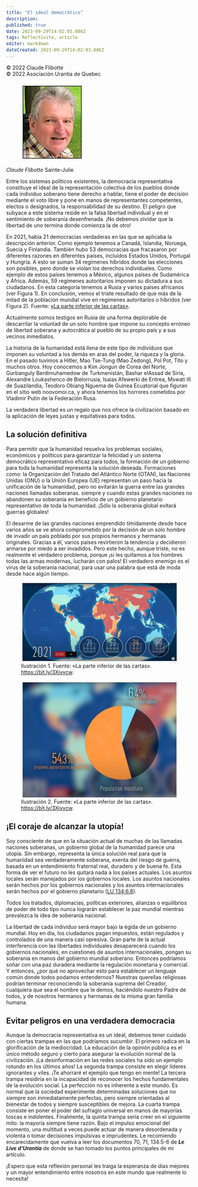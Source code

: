 ```yaml
---
title: "El ideal democrático"
description: 
published: true
date: 2023-09-29T14:02:03.086Z
tags: Reflectivite, article
editor: markdown
dateCreated: 2023-09-29T14:02:03.086Z
---
```


<p class="v-card v-sheet theme--light grey lighten-3 px-2">© 2022 Claude Flibotte<br>© 2022 Asociación Urantia de Quebec</p>


<figure id="Figure_14" class="image urantiapedia image-style-align-left">
<img src="/image/article/Reflectivite/Claude_Flibotte.jpg">
</figure>

_Claude Flibotte_
Sainte-Julie

Entre los sistemas políticos existentes, la democracia representativa constituye el ideal de la representación colectiva de los pueblos donde cada individuo soberano tiene derecho a hablar, tiene el poder de decisión mediante el voto libre y pone en manos de representantes competentes, electos o designados, la responsabilidad de su destino. El peligro que subyace a este sistema reside en la falsa libertad individual y en el sentimiento de soberanía desenfrenada. ¡No debemos olvidar que la libertad de uno termina donde comienza la de otro!

En 2021, había 21 democracias verdaderas en las que se aplicaba la descripción anterior. Como ejemplo tenemos a Canadá, Islandia, Noruega, Suecia y Finlandia. También hubo 53 democracias que fracasaron por diferentes razones en diferentes países, incluidos Estados Unidos, Portugal y Hungría. A esto se suman 34 regímenes híbridos donde las elecciones son posibles, pero donde se violan los derechos individuales. Como ejemplo de estos países tenemos a México, algunos países de Sudamérica y África. Además, 59 regímenes autoritarios imponen su dictadura a sus ciudadanos. En esta categoría tenemos a Rusia y varios países africanos (ver Figura 1). En conclusión, vemos el triste resultado de que más de la mitad de la población mundial vive en regímenes autoritarios o híbridos (ver Figura 2). Fuente: [«La parte inferior de las cartas»](https://bit.ly/3yNQxqa).

Actualmente somos testigos en Rusia de una forma deplorable de descarrilar la voluntad de un solo hombre que impone su concepto erróneo de libertad soberana y autocrática al pueblo de su propio país y a sus vecinos inmediatos.

La historia de la humanidad está llena de este tipo de individuos que imponen su voluntad a los demás en aras del poder, la riqueza y la gloria. En el pasado tuvimos a Hitler, Mao Tse-Tung (Mao Zedong), Pol Pot, Tito y muchos otros. Hoy conocemos a Kim Jongun de Corea del Norte, Gurbanguly Berdimuhamedow de Turkmenistán, Bashar elAssad de Siria, Alexandre Loukashenco de Bielorrusia, Isaias Afewerki de Eritrea, Mswati III de Suazilandia, Teodoro Obiang Nguema de Guinea Ecuatorial que figuran en el sitio web noovomoi.ca, y ahora tenemos los horrores cometidos por Vladimir Putin de la Federación Rusa.

La verdadera libertad es un regalo que nos ofrece la civilización basado en la aplicación de leyes justas y equitativas para todos.

## La solución definitiva

Para permitir que la humanidad resuelva los problemas sociales, económicos y políticos para garantizar la felicidad y un sistema democrático representativo eficaz para todos, la formación de un gobierno para toda la humanidad representa la solución deseada. Formaciones como: la Organización del Tratado del Atlántico Norte (OTAN), las Naciones Unidas (ONU) o la Unión Europea (UE) representan un paso hacia la unificación de la humanidad, pero no evitarán la guerra entre las grandes naciones llamadas soberanas. siempre y cuando estas grandes naciones no abandonen su soberanía en beneficio de un gobierno planetario representativo de toda la humanidad. ¡Sólo la soberanía global evitará guerras globales!

El desarme de las grandes naciones emprendido tímidamente desde hace varios años se ve ahora comprometido por la decisión de un solo hombre de invadir un país poblado por sus propios hermanos y hermanas originales. Gracias a él, varios países revirtieron la tendencia y decidieron armarse por miedo a ser invadidos. Pero este hecho, aunque triste, no es realmente el verdadero problema, porque ¡si les quitamos a los hombres todas las armas modernas, lucharán con palos! El verdadero enemigo es el virus de la soberanía nacional, para usar una palabra que está de moda desde hace algún tiempo.

<figure id="Figure_15" class="image urantiapedia">
<img src="/image/article/Reflectivite/2022_07/011.jpg">
<figcaption>Ilustración 1. Fuente: «La parte inferior de las cartas». <a href="https://bit.ly/3Xivvcw">https://bit.ly/3Xivvcw</a>.</figcaption>
</figure>

<figure id="Figure_16" class="image urantiapedia">
<img src="/image/article/Reflectivite/2022_07/012.jpg">
<figcaption>Ilustración 2. Fuente: «La parte inferior de las cartas». <a href="https://bit.ly/3Xivvcw">https://bit.ly/3Xivvcw</a>.</figcaption>
</figure>

## ¡El coraje de alcanzar la utopía!

Soy consciente de que en la situación actual de muchas de las llamadas naciones soberanas, un gobierno global de la humanidad parece una utopía. Sin embargo, representa la única solución real para que la humanidad sea verdaderamente soberana, exenta del riesgo de guerra, basada en un entendimiento fraternal real, duradero y de buena fe. Esta forma de ver el futuro no les quitará nada a los países actuales. Los asuntos locales serán manejados por los gobiernos locales. Los asuntos nacionales serán hechos por los gobiernos nacionales y los asuntos internacionales serán hechos por el gobierno planetario ([LU 134:6.8](/es/The_Urantia_Book/134#p6_8)).

Todos los tratados, diplomacias, políticas exteriores, alianzas o equilibrios de poder de todo tipo nunca lograrán establecer la paz mundial mientras prevalezca la idea de soberanía nacional.

La libertad de cada individuo será mayor bajo la égida de un gobierno mundial. Hoy en día, los ciudadanos pagan impuestos, están regulados y controlados de una manera casi opresiva. Gran parte de la actual interferencia con las libertades individuales desaparecerá cuando los gobiernos nacionales, en cuestiones de asuntos internacionales, pongan su soberanía en manos del gobierno mundial soberano. Entonces podríamos soñar con una paz duradera mediante la regulación monetaria y comercial. Y entonces, ¿por qué no aprovechar esto para establecer un lenguaje común donde todos podamos entendernos? Nuestras querellas religiosas podrían terminar reconociendo la soberanía suprema del Creador, cualquiera que sea el nombre que le demos, haciéndolo nuestro Padre de todos, y de nosotros hermanos y hermanas de la misma gran familia humana.

## Evitar peligros en una verdadera democracia

Aunque la democracia representativa es un ideal, debemos tener cuidado con ciertas trampas en las que podríamos sucumbir. El primero radica en la glorificación de la mediocridad. La educación de la opinión pública es el único método seguro y cierto para asegurar la evolución normal de la civilización. ¡La desinformación en las redes sociales ha sido un ejemplo rotundo en los últimos años! La segunda trampa consiste en elegir líderes ignorantes y viles. ¡Te ahorraré el ejemplo que tengo en mente! La tercera trampa residiría en la incapacidad de reconocer los hechos fundamentales de la evolución social. La perfección no es inherente a este mundo. Es normal que la sociedad experimente determinadas soluciones que no siempre son inmediatamente perfectas, pero siempre orientadas al bienestar de todos y siempre susceptibles de mejora. La cuarta trampa consiste en poner el poder del sufragio universal en manos de mayorías toscas e indolentes. Finalmente, la quinta trampa sería creer en el siguiente mito: la mayoría siempre tiene razón. Bajo el impulso emocional del momento, una multitud a veces puede actuar de manera desordenada y violenta o tomar decisiones impulsivas e imprudentes. Le recomiendo encarecidamente que vuelva a leer los documentos 70, 71, 134:5-6 de ***Le Live d'Urantia*** de donde se han tomado los puntos principales de mi artículo.

¡Espero que esta reflexión personal les traiga la esperanza de días mejores y un mayor entendimiento entre nosotros en este mundo que realmente lo necesita!

